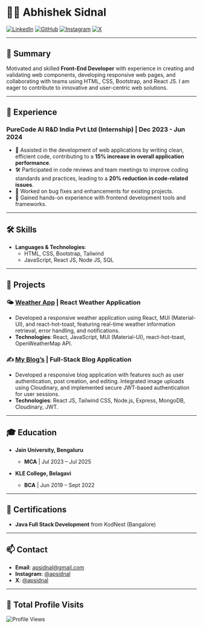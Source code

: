 # 🧑‍💻 Abhishek Sidnal

[![LinkedIn](https://img.shields.io/badge/LinkedIn-Abhishek--Sidnal-blue?style=flat&logo=linkedin)](https://www.linkedin.com/in/abhishek-sidnal/)
[![GitHub](https://img.shields.io/badge/GitHub-Abhishek--Sidnal-lightgrey?style=flat&logo=github)](https://github.com/Abhishek-Sidnal/)
[![Instagram](https://img.shields.io/badge/Instagram-apsidnal-E4405F?style=flat&logo=instagram&logoColor=white)](https://www.instagram.com/apsidnal/)
[![X](https://img.shields.io/badge/X-apsidnal-1DA1F2?style=flat&logo=x&logoColor=white)](https://x.com/apsidnal)

---

## 📝 Summary

Motivated and skilled **Front-End Developer** with experience in creating and validating web components, developing responsive web pages, and collaborating with teams using HTML, CSS, Bootstrap, and React JS. I am eager to contribute to innovative and user-centric web solutions.

---

## 💼 Experience

### PureCode AI R&D India Pvt Ltd (Internship) | Dec 2023 - Jun 2024
- 🚀 Assisted in the development of web applications by writing clean, efficient code, contributing to a **15% increase in overall application performance**.
- 🛠️ Participated in code reviews and team meetings to improve coding standards and practices, leading to a **20% reduction in code-related issues**.
- 🐛 Worked on bug fixes and enhancements for existing projects.
- 🎨 Gained hands-on experience with frontend development tools and frameworks.

---

## 🛠 Skills

- **Languages & Technologies**:
  - HTML, CSS, Bootstrap, Tailwind
  - JavaScript, React JS, Node JS, SQL

---

## 🌟 Projects

### 🌤 [Weather App](https://weatherbyaps.netlify.app/) | React Weather Application
- Developed a responsive weather application using React, MUI (Material-UI), and react-hot-toast, featuring real-time weather information retrieval, error handling, and notifications.
- **Technologies**: React, JavaScript, MUI (Material-UI), react-hot-toast, OpenWeatherMap API.

### ✍️ [My Blog’s](https://frontend-75cg.onrender.com/) | Full-Stack Blog Application
- Developed a responsive blog application with features such as user authentication, post creation, and editing. Integrated image uploads using Cloudinary, and implemented secure JWT-based authentication for user sessions.
- **Technologies**: React JS, Tailwind CSS, Node.js, Express, MongoDB, Cloudinary, JWT.

---

## 🎓 Education

- **Jain University, Bengaluru**
  - **MCA** | Jul 2023 – Jul 2025

- **KLE College, Belagavi**
  - **BCA** | Jun 2019 – Sept 2022

---

## 📜 Certifications

- **Java Full Stack Development** from KodNest (Bangalore)

---

## 📫 Contact

- **Email**: [apsidnal@gmail.com](mailto:apsidnal@gmail.com)
- **Instagram**: [@apsidnal](https://www.instagram.com/apsidnal/)
- **X**: [@apsidnal](https://x.com/apsidnal)

---

## 👥 Total Profile Visits

![Profile Views](https://komarev.com/ghpvc/?username=Abhishek-Sidnal&color=blue)
